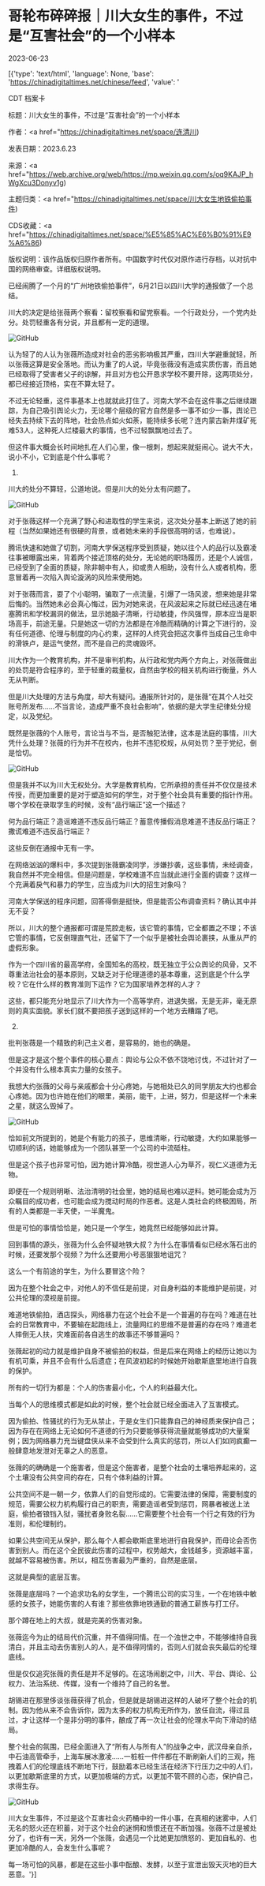 # 哥轮布碎碎报｜川大女生的事件，不过是“互害社会”的一个小样本

2023-06-23

[{'type': 'text/html', 'language': None, 'base': 'https://chinadigitaltimes.net/chinese/feed', 'value': '

CDT 档案卡

标题：川大女生的事件，不过是“互害社会”的一个小样本

作者：<a href="https://chinadigitaltimes.net/space/连清川)

发表日期：2023.6.23

来源：<a href="https://web.archive.org/web/https://mp.weixin.qq.com/s/oq9KAJP_hWgXcu3Donyv1g)

主题归类：<a href="https://chinadigitaltimes.net/space/川大女生地铁偷拍事件)

CDS收藏：<a href="https://chinadigitaltimes.net/space/%E5%85%AC%E6%B0%91%E9%A6%86)

版权说明：该作品版权归原作者所有。中国数字时代仅对原作进行存档，以对抗中国的网络审查。详细版权说明。





已经闹腾了一个月的“广州地铁偷拍事件”，6月21日以四川大学的通报做了一个总结。

川大的决定是给张薇两个察看：留校察看和留党察看。一个行政处分，一个党内处分。处罚轻重各有分说，并且都有一定的道理。

![GitHub](https://chinadigitaltimes.net/chinese/files/2023/06/post-697443-64952d3f63493.)

认为轻了的人认为张薇所造成对社会的恶劣影响极其严重，四川大学避重就轻，所以张薇这算是安全落地。而认为重了的人说，毕竟张薇没有造成实质伤害，而且她已经取得了受害者父子的谅解，并且对方也公开恳求学校不要开除，这两项处分，都已经接近顶格，实在不算太轻了。

不过无论轻重，这件事基本上也就就此打住了。河南大学不会在这件事之后继续跟踪，为自己吸引舆论火力，无论哪个层级的官方自然是多一事不如少一事，舆论已经失去持续下去的阵地，社会热点如火如荼，能持续多长呢？连内蒙古新井煤矿死难53人，这种死人烂楼最大的事情，也不过轻飘飘地过去了。

但这件事大概会长时间地扎在人们心里，像一根刺，想起来就挺闹心。说大不大，说小不小，它到底是个什么事呢？

1.

川大的处分不算轻，公道地说。但是川大的处分太有问题了。

![GitHub](https://chinadigitaltimes.net/chinese/files/2023/06/post-697443-64952d4075344.)

对于张薇这样一个充满了野心和进取性的学生来说，这次处分基本上断送了她的前程（当然如果她还有很硬的背景，或者她未来的手段很高明的话，也难说）。

腾讯快速和她做了切割，河南大学保送程序受到质疑，她以往个人的品行以及霸凌往事被曝露出来，背着两个接近顶格的处分，无论她的职场履历，还是个人诚信，已经受到了全面的质疑，除非朝中有人，抑或贵人相助，没有什么人或者机构，愿意冒着再一次陷入舆论漩涡的风险来使用她。

对于张薇而言，耍了个小聪明，骗取了一点流量，引爆了一场风波，想来她是非常后悔的。当然她未必会真心悔过，因为对她来说，在风波起来之际就已经迅速在堵塞腾讯和学校漏洞的做法，显示她脑子清晰，行动敏捷，作风强悍，原本应当是职场高手，前途无量。只是她这一切的方法都是在冷酷而精确的计算之下进行的，没有任何道德、伦理与制度的内心约束，这样的人终究会把这次事件当成自己生命中的滑铁卢，是运气使然，而不是自己的灵魂毁坏。

川大作为一个教育机构，并不是审判机构，从行政和党内两个方向上，对张薇做出的处罚是符合程序的，至于轻重的裁量权，自然由学校的相关机构进行衡量，外人无从判断。

但是川大处理的方法与角度，却大有疑问。通报所针对的，是张薇“在其个人社交账号所发布……不当言论，造成严重不良社会影响”，依据的是大学生纪律处分规定，以及党纪。

既然是张薇的个人账号，言论当与不当，是否触犯法律，这本是法庭的事情，川大凭什么处理？张薇的行为并不在校内，也并不违犯校规，从何处罚？至于党纪，倒是恰切。

![GitHub](https://chinadigitaltimes.net/chinese/files/2023/06/post-697443-64952d4151d67.)

但是我并不以为川大无权处分。大学是教育机构，它所承担的责任并不仅仅是技术传授，而更加重要的是对于塑造如何的学生，对于整个社会具有重要的指针作用。哪个学校在录取学生的时候，没有“品行端正”这一个描述？

何为品行端正？造谣难道不违反品行端正？蓄意传播假消息难道不违反品行端正？撒谎难道不违反品行端正？

这些反倒在通报中无有一字。

在网络汹汹的爆料中，多次提到张薇霸凌同学，涉嫌抄袭，这些事情，未经调查，我自然并不完全相信。但是问题是，学校难道不应当就此进行全面的调查？这样一个充满着戾气和暴力的学生，应当成为川大的招生对象吗？

河南大学保送的程序问题，回答得倒是挺快，但是能否公布调查资料？确认其中并无不妥？

所以，川大的整个通报都可谓是荒腔走板，该它管的事情，它全都置之不理；不该它管的事情，它反倒理直气壮，还留下了一个似乎是被社会舆论裹挟，从重从严的虚假形象。

作为一个四川省的最高学府，全国知名的高校，既无独立于公众舆论的风骨，又不尊重法治社会的基本原则，又缺乏对于伦理道德的基本尊重，这到底是个什么学校？它在什么样的教育准则下运作？它为国家培养怎样的人才？

这些，都只能充分地显示了川大作为一个高等学府，进退失据，无是无非，毫无原则的真实面貌。家长们就不要把孩子送到这样的一个地方去糟蹋了吧。

2.

批判张薇是一个精致的利己主义者，是容易的，她也的确是。

但是这才是这个整个事件的核心要点：舆论与公众不依不饶地讨伐，不过针对了一个并没有什么根本真实力量的女孩子。

我想大约张薇的父母与亲戚都会十分心疼她，与她相处已久的同学朋友大约也都会心疼她。因为也许她在他们的眼里，美丽，能干，上进，努力，但是这样一个未来之星，就这么毁掉了。

![GitHub](https://chinadigitaltimes.net/chinese/files/2023/06/post-697443-64952d42562a7.)

恰如前文所提到的，她是个有能力的孩子，思维清晰，行动敏捷，大约如果能够一切顺利的话，她能够成为一个团队甚至一个公司的中流砥柱。

但是这个孩子也非常可怕，因为她计算冷酷，视世道人心为草芥，视仁义道德为无物。

即便在一个规则明晰、法治清明的社会里，她的结局也难以逆料。她可能会成为万众瞩目的成功者，也可能会成为搅动时局的作恶者。这是人类社会的终极困局，所有的人类都是一半天使，一半魔鬼。

但是可怕的事情恰恰是，她只是一个学生，她竟然已经能够如此计算。

回到事情的源头，张薇为什么会怀疑地铁大叔？为什么在事情看似已经水落石出的时候，还要发那个视频？为什么还要用小号恶狠狠地诅咒？

这么一个有前途的学生，为什么要冒这个险？

因为在整个社会之中，对他人的不信任是前提，对自身利益的本能维护是前提，对公共伦理的漠视是前提。

难道地铁偷拍，酒店探头，网络暴力在这个社会不是一个普遍的存在吗？难道在社会的日常教育中，不要输在起跑线上，流量网红的思维不是普遍的存在吗？难道老人摔倒无人扶，灾难面前各自逃生的故事还不够普遍吗？

张薇起初的动力就是维护自身不被偷拍的权益，但是后来在网络上的经历让她以为有机可乘，并且不会有什么后遗症；在风波初起的时候她开始歇斯底里地进行自我的保护。

所有的一切行为都是：个人的伤害最小化，个人的利益最大化。

当每个人的思维模式都是如此的时候，整个社会就已经全面进入了互害模式。

因为偷拍、性骚扰的行为无从禁止，于是女生们只能靠自己的神经质来保护自己；因为存在在网络上无论如何不道德的行为只要能够获得流量就能够成功的大量案例；因为网络暴力充当键盘侠从来不会受到什么真实的惩罚，所以人们如同疯癫一般肆意地发泄对无辜之人的恶意。

张薇的的确确是一个施害者，但是这个施害者，是整个社会的土壤培养起来的，这个土壤没有公共空间的存在，只有个体利益的计算。

公共空间不是一朝一夕，依靠人们的自觉形成的。它需要法律的保障，需要制度的规范，需要公权力机构履行自己的职责，需要造谣者受到惩罚，网暴者被送上法庭，偷拍者锒铛入狱，骚扰者身败名裂……它需要整个社会有一个行之有效的行为准则，和伦理制约。

如果公共空间无从保护，那么每个人都会歇斯底里地进行自我保护，而毋论会否伤害到别人。而在这个全民彼此伤害的过程中，权势越大，金钱越多，资源越丰富，就越不容易被伤害。所以，相互伤害最为严重的，自然是底层。

这就是典型的底层互害。

张薇是底层吗？一个追求功名的女学生，一个腾讯公司的实习生，一个在地铁中敏感的女孩子，她能伤害的人有谁？那些依靠地铁通勤的普通工薪族与打工仔。

那个蹲在地上的大叔，就是完美的伤害对象。

张薇迄今为止的结局代价沉重，并不值得同情。在一个浊世之中，不能够维持自我清白，并且主动去伤害别人的人，是不值得同情的，否则人们就会丧失最后的伦理底线。

但是仅仅追究张薇的责任是并不足够的。在这场闹剧之中，川大、平台、舆论、公权力、法治系统、传媒，没有一个维持了自己的名誉。

胡锡进在那里侈谈张薇获得了机会，但是就是胡锡进这样的人破坏了整个社会的机制。因为他从来不会告诉你，因为太多的权力机构无所作为，放任自流，得过且过，才让这样一个是非分明的事件，酿成了再一次让社会的伦理水平向下滑动的结局。

整个社会的氛围，已经全面进入了“所有人与所有人”的战争之中，武汉母亲自杀，中石油高管牵手，上海车展冰激凌……一桩桩一件件都在不断刷新人们的三观，拖拽着人们的伦理底线不断地下行，鼓励着本已经生活在经济下行压力之中的人们，以更加歇斯底里的方式，以更加极端的方式，以更加不管不顾的心态，保护自己，求得生存。

![GitHub](https://chinadigitaltimes.net/chinese/files/2023/06/post-697443-64952d4341070.)

川大女生事件，不过是这个互害社会火药桶中的一件小事，在真相的迷雾中，人们无名的怒火还在积蓄，对于这个社会的迷惘和愤恨还在不断加强。张薇不过是被处分了，也许有一天，另外一个张薇，会遇见一个比她更加愤怒的、更加自私的、也更加冷酷的人，会发生什么事呢？

每一场可怕的风暴，都是在这些小事中酝酿、发酵，以至于宣泄出毁天灭地的巨大恶意。'}]
